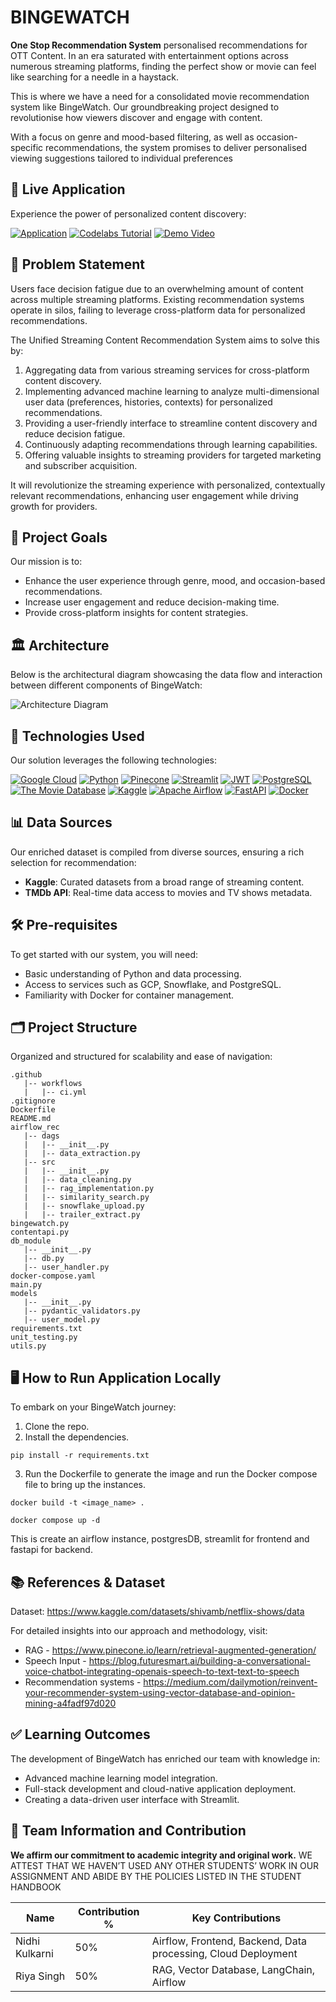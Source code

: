 # BINGEWATCH

**One Stop Recommendation System** personalised recommendations for OTT Content. In an era saturated with entertainment options across numerous streaming platforms, finding the perfect show or movie can feel like searching for a needle in a haystack.

This is where we have a need for a consolidated movie recommendation system like BingeWatch. Our groundbreaking project designed to revolutionise how viewers discover and engage with content. 

With a focus on genre and mood-based filtering, as well as occasion-specific recommendations, the system promises to deliver personalised viewing suggestions tailored to individual preferences


## 🚀 Live Application

Experience the power of personalized content discovery:

[![Application](https://img.shields.io/badge/Application-008000?style=for-the-badge&&logoColor=white)](http://34.16.229.123:8501/)
[![Codelabs Tutorial](https://img.shields.io/badge/Codelabs_Tutorial-4285F4?style=for-the-badge&logo=google&logoColor=white)](https://codelabs-preview.appspot.com/?file_id=1z-pGIA6HOZregKgnnslvBE-ZZRUS_rhmiQvnVc8Xoww#0)
[![Demo Video](https://img.shields.io/badge/Demo_Video-FF0000?style=for-the-badge&logo=youtube&logoColor=white)](https://www.youtube.com/link-to-your-demo-video)


## 📜 Problem Statement

Users face decision fatigue due to an overwhelming amount of content across multiple streaming platforms. Existing recommendation systems operate in silos, failing to leverage cross-platform data for personalized recommendations. 

The Unified Streaming Content Recommendation System aims to solve this by:

1. Aggregating data from various streaming services for cross-platform content discovery.
2. Implementing advanced machine learning to analyze multi-dimensional user data (preferences, histories, contexts) for personalized recommendations.
3. Providing a user-friendly interface to streamline content discovery and reduce decision fatigue.
4. Continuously adapting recommendations through learning capabilities.
5. Offering valuable insights to streaming providers for targeted marketing and subscriber acquisition.

It will revolutionize the streaming experience with personalized, contextually relevant recommendations, enhancing user engagement while driving growth for providers.

## 🎯 Project Goals

Our mission is to:

- Enhance the user experience through genre, mood, and occasion-based recommendations.
- Increase user engagement and reduce decision-making time.
- Provide cross-platform insights for content strategies.

## 🏛️ Architecture 

Below is the architectural diagram showcasing the data flow and interaction between different components of BingeWatch:

![Architecture Diagram](https://github.com/BigDataIA-Spring2024-Sec2-Team4/Final-Project/assets/144851281/968f52ed-12c5-4e44-be70-6cdefc6f4721)

## 🔧 Technologies Used

Our solution leverages the following technologies:

[![Google Cloud](https://img.shields.io/badge/Google_Cloud-4285F4?style=for-the-badge&logo=googlecloud&logoColor=white)](https://cloud.google.com)
[![Python](https://img.shields.io/badge/python-3776AB?style=for-the-badge&logo=python&logoColor=white)](https://python.org)
[![Pinecone](https://img.shields.io/badge/Pinecone-FF6F00?style=for-the-badge&logo=pinecone&logoColor=white)](https://www.pinecone.io)
[![Streamlit](https://img.shields.io/badge/streamlit-FF4B4B?style=for-the-badge&logo=streamlit&logoColor=white)](https://streamlit.io)
[![JWT](https://img.shields.io/badge/JWT-black?style=for-the-badge&logo=jsonwebtokens&logoColor=white)](https://jwt.io)
[![PostgreSQL](https://img.shields.io/badge/PostgreSQL-4169E1?style=for-the-badge&logo=postgresql&logoColor=white)](https://www.postgresql.org)
[![The Movie Database](https://img.shields.io/badge/TMDB-01D277?style=for-the-badge&logo=themoviedatabase&logoColor=white)](https://www.themoviedb.org)
[![Kaggle](https://img.shields.io/badge/Kaggle-20BEFF?style=for-the-badge&logo=kaggle&logoColor=white)](https://www.kaggle.com)
[![Apache Airflow](https://img.shields.io/badge/Apache_Airflow-017CEE?style=for-the-badge&logo=apacheairflow&logoColor=white)](https://airflow.apache.org)
[![FastAPI](https://img.shields.io/badge/FastAPI-009688?style=for-the-badge&logo=fastapi&logoColor=white)](https://fastapi.tiangolo.com)
[![Docker](https://img.shields.io/badge/Docker-2496ED?style=for-the-badge&logo=docker&logoColor=white)](https://www.docker.com)

## 📊 Data Sources

Our enriched dataset is compiled from diverse sources, ensuring a rich selection for recommendation:

- **Kaggle**: Curated datasets from a broad range of streaming content.
- **TMDb API**: Real-time data access to movies and TV shows metadata.

## 🛠 Pre-requisites

To get started with our system, you will need:

- Basic understanding of Python and data processing.
- Access to services such as GCP, Snowflake, and PostgreSQL.
- Familiarity with Docker for container management.

## 🗂 Project Structure

Organized and structured for scalability and ease of navigation:

``` 
.github
   |-- workflows
   |   |-- ci.yml
.gitignore
Dockerfile
README.md
airflow_rec
   |-- dags
   |   |-- __init__.py
   |   |-- data_extraction.py
   |-- src
   |   |-- __init__.py
   |   |-- data_cleaning.py
   |   |-- rag_implementation.py
   |   |-- similarity_search.py
   |   |-- snowflake_upload.py
   |   |-- trailer_extract.py
bingewatch.py
contentapi.py
db_module
   |-- __init__.py
   |-- db.py
   |-- user_handler.py
docker-compose.yaml
main.py
models
   |-- __init__.py
   |-- pydantic_validators.py
   |-- user_model.py
requirements.txt
unit_testing.py
utils.py
```

## 🖥 How to Run Application Locally

To embark on your BingeWatch journey:

1. Clone the repo.
2. Install the dependencies.
```
pip install -r requirements.txt
```
3. Run the Dockerfile to generate the image and run the Docker compose file to bring up the instances.
```
docker build -t <image_name> .
```
```
docker compose up -d
```
This is create an airflow instance, postgresDB, streamlit for frontend and fastapi for backend.

## 📚 References & Dataset

Dataset: https://www.kaggle.com/datasets/shivamb/netflix-shows/data

For detailed insights into our approach and methodology, visit:
- RAG - https://www.pinecone.io/learn/retrieval-augmented-generation/
- Speech Input - https://blog.futuresmart.ai/building-a-conversational-voice-chatbot-integrating-openais-speech-to-text-text-to-speech
- Recommendation systems - https://medium.com/dailymotion/reinvent-your-recommender-system-using-vector-database-and-opinion-mining-a4fadf97d020

## ✅ Learning Outcomes

The development of BingeWatch has enriched our team with knowledge in:

- Advanced machine learning model integration.
- Full-stack development and cloud-native application deployment.
- Creating a data-driven user interface with Streamlit.

## 👥 Team Information and Contribution

**We affirm our commitment to academic integrity and original work.**
WE ATTEST THAT WE HAVEN’T USED ANY OTHER STUDENTS’ WORK IN OUR ASSIGNMENT AND ABIDE BY THE POLICIES LISTED IN THE STUDENT HANDBOOK

| Name     | Contribution % | Key Contributions                        |
|----------|----------------|------------------------------------------|
| Nidhi Kulkarni | 50%             | Airflow, Frontend, Backend, Data processing, Cloud Deployment           |
| Riya Singh | 50%             | RAG, Vector Database, LangChain, Airflow    |







